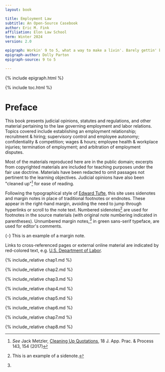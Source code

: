 ```yaml
---
layout: book

title: Employment Law
subtitle: An Open-Source Casebook
author: Eric M. Fink
affiliation: Elon Law School
term: Winter 2024
version: 2.0

epigraph: Workin' 9 to 5, what a way to make a livin'. Barely gettin' by, it's all takin' and no givin'. They just use your mind and they never give you credit. It's enough to drive you crazy if you let it.
epigraph-author: Dolly Parton
epigraph-source: 9 to 5

---
```


<div class="frontmatter" group>

{% include epigraph.html %}

{% include toc.html %}

<!-- PREFACE -->

# Preface

This book presents judicial opinions, statutes and regulations, and other material pertaining to the law governing employment and labor relations.  Topics covered include establishing an employment relationship; recruitment & hiring; supervisory control and employee autonomy; confidentiality & competition; wages & hours; employee health & workplace injuries; termination of employment; and arbitration of employment disputes.

Most of the materials reproduced here are in the public domain; excerpts from copyrighted materials are included for teaching purposes under the fair use doctrine. Materials have been redacted to omit passages not pertinent to the learning objectives. Judicial opinions have also been "cleaned up"[^Preface1] for ease of reading.

[^Preface1]: _See_ Jack Metzler, [Cleaning Up Quotations](https://lawrepository.ualr.edu/cgi/viewcontent.cgi?article=1405&context=appellatepracticeprocess), 18 J. App. Prac. & Process 143, 154 (2017) 

Following the typographical style of [Edward Tufte](https://www.edwardtufte.com/tufte/), this site uses sidenotes and margin notes in place of traditional footnotes or endnotes. These appear in the right-hand margin, avoiding the need to jump through hyperlinks or scroll to the note text. Numbered sidenotes[^sidenote] are used for footnotes in the source materials (with original note numbering indicated in parentheses). Unnumbered margin notes,[^marginnote] in <span class="sans-green">green sans-serif typeface</span>, are used for editor's comments. 

[^sidenote]: This is an example of a sidenote. 

[^marginnote]: 
  {-} This is an example of a margin note. 

Links to cross-referenced pages or external online material are indicated by red-colored text, e.g. [U.S. Department of Labor](https://www.dol.gov/). 

</div>
<!-- End Frontmatter -->

<div class="casebook" group>

<!-- CHAPTER 1 -->

<div class="chapter">

{% include_relative chap1.md %}

</div>


<!-- CHAPTER 2 -->
<div class="chapter">

{% include_relative chap2.md %}

</div>


<!-- CHAPTER 3 -->
<div class="chapter">

{% include_relative chap3.md %}

</div>


<!-- CHAPTER 4 -->
<div class="chapter">

{% include_relative chap4.md %}

</div>


<!-- CHAPTER 5 -->
<div class="chapter">

{% include_relative chap5.md %}

</div>


<!-- CHAPTER 6 -->
<div class="chapter">

{% include_relative chap6.md %}

</div>


<!-- CHAPTER 7 -->
<div class="chapter">

{% include_relative chap7.md %}

</div>


<!-- CHAPTER 8 -->
<div class="chapter">

{% include_relative chap8.md %}

</div>

</div>